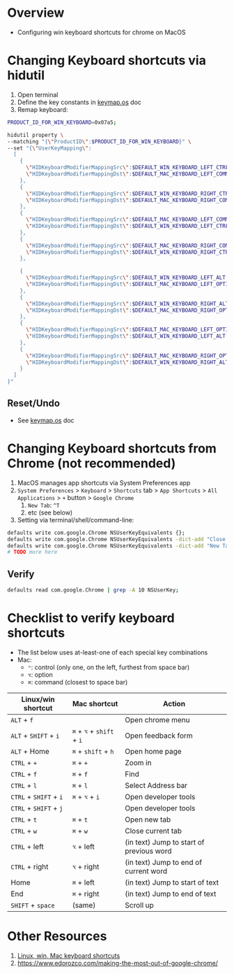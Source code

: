 # Overview

- Configuring win keyboard shortcuts for chrome on MacOS

# Changing Keyboard shortcuts via hidutil

1. Open terminal
1. Define the key constants in [keymap.os](./keymap.os.md#steps-via-command-line) doc
1. Remap keyboard:

```sh
PRODUCT_ID_FOR_WIN_KEYBOARD=0x07a5;

hidutil property \
--matching "{\"ProductID\":$PRODUCT_ID_FOR_WIN_KEYBOARD}" \
--set "{\"UserKeyMapping\":
  [
    {
      \"HIDKeyboardModifierMappingSrc\":$DEFAULT_WIN_KEYBOARD_LEFT_CTRL,
      \"HIDKeyboardModifierMappingDst\":$DEFAULT_MAC_KEYBOARD_LEFT_COMMAND
    },
    {
      \"HIDKeyboardModifierMappingSrc\":$DEFAULT_WIN_KEYBOARD_RIGHT_CTRL,
      \"HIDKeyboardModifierMappingDst\":$DEFAULT_MAC_KEYBOARD_RIGHT_COMMAND
    },
    {
      \"HIDKeyboardModifierMappingSrc\":$DEFAULT_MAC_KEYBOARD_LEFT_COMMAND,
      \"HIDKeyboardModifierMappingDst\":$DEFAULT_WIN_KEYBOARD_LEFT_CTRL
    },
    {
      \"HIDKeyboardModifierMappingSrc\":$DEFAULT_MAC_KEYBOARD_RIGHT_COMMAND,
      \"HIDKeyboardModifierMappingDst\":$DEFAULT_WIN_KEYBOARD_RIGHT_CTRL
    },

    {
      \"HIDKeyboardModifierMappingSrc\":$DEFAULT_WIN_KEYBOARD_LEFT_ALT,
      \"HIDKeyboardModifierMappingDst\":$DEFAULT_MAC_KEYBOARD_LEFT_OPTION
    },
    {
      \"HIDKeyboardModifierMappingSrc\":$DEFAULT_WIN_KEYBOARD_RIGHT_ALT,
      \"HIDKeyboardModifierMappingDst\":$DEFAULT_MAC_KEYBOARD_RIGHT_OPTION
    },
    {
      \"HIDKeyboardModifierMappingSrc\":$DEFAULT_MAC_KEYBOARD_LEFT_OPTION,
      \"HIDKeyboardModifierMappingDst\":$DEFAULT_WIN_KEYBOARD_LEFT_ALT
    },
    {
      \"HIDKeyboardModifierMappingSrc\":$DEFAULT_MAC_KEYBOARD_RIGHT_OPTION,
      \"HIDKeyboardModifierMappingDst\":$DEFAULT_WIN_KEYBOARD_RIGHT_ALT
    }
  ]
}"
```

## Reset/Undo

- See [keymap.os](./keymap.os.md#resetundo) doc

# Changing Keyboard shortcuts from Chrome (not recommended)

1. MacOS manages app shortcuts via System Preferences app
1. `System Preferences` > `Keyboard` > `Shortcuts` tab > `App Shortcuts` > `All Applications` > `+` button > `Google Chrome`
    1. `New Tab`: `^T`
    1. etc (see below)
1. Setting via terminal/shell/command-line:

```sh
defaults write com.google.Chrome NSUserKeyEquivalents {};
defaults write com.google.Chrome NSUserKeyEquivalents -dict-add "Close Tag" "^w";
defaults write com.google.Chrome NSUserKeyEquivalents -dict-add "New Tab" "^t";
# TODO more here
```

## Verify

```sh
defaults read com.google.Chrome | grep -A 10 NSUserKey;
```

# Checklist to verify keyboard shortcuts

- The list below uses at-least-one of each special key combinations
- Mac:
    - `⌃`: control (only one, on the left, furthest from space bar)
    - `⌥`: option
    - `⌘`: command (closest to space bar)

| Linux/win shortcut     | Mac shortcut              | Action                                   |
|------------------------|---------------------------|------------------------------------------|
| `ALT` + `f`            |                           | Open chrome menu                         |
| `ALT` + `SHIFT` + `i`  | `⌘` + `⌥` + `shift` + `i` | Open feedback form                       |
| `ALT` + Home           | `⌘` + `shift` + `h`       | Open home page                           |
| `CTRL` + `+`           | `⌘` + `+`                 | Zoom in                                  |
| `CTRL` + `f`           | `⌘` + `f`                 | Find                                     |
| `CTRL` + `l`           | `⌘` + `l`                 | Select Address bar                       |
| `CTRL` + `SHIFT` + `i` | `⌘` + `⌥` + `i`           | Open developer tools                     |
| `CTRL` + `SHIFT` + `j` |                           | Open developer tools                     |
| `CTRL` + `t`           | `⌘` + `t`                 | Open new tab                             |
| `CTRL` + `w`           | `⌘` + `w`                 | Close current tab                        |
| `CTRL` + left          | `⌥` + left                | (in text) Jump to start of previous word |
| `CTRL` + right         | `⌥` + right               | (in text) Jump to end of current word    |
| Home                   | `⌘` + left                | (in text) Jump to start of text          |
| End                    | `⌘` + right               | (in text) Jump to end of text            |
| `SHIFT` + `space`      | (same)                    | Scroll up                                |

# Other Resources

1. [Linux, win, Mac keyboard shortcuts](https://support.google.com/chrome/answer/157179?hl=en&co=GENIE.Platform%3DDesktop)
1. https://www.edorozco.com/making-the-most-out-of-google-chrome/
